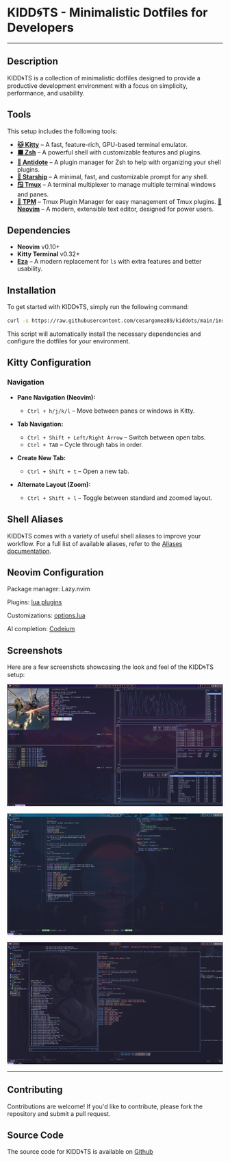 # KIDD🌀TS - Minimalistic Dotfiles for Developers

---

## Description

KIDD🌀TS is a collection of minimalistic dotfiles designed to provide a productive development environment with a focus on simplicity, performance, and usability.

## Tools

This setup includes the following tools:

- **[🐱 Kitty](https://sw.kovidgoyal.net/kitty/)** – A fast, feature-rich, GPU-based terminal emulator.
- **[⬛ Zsh](https://www.zsh.org/)** – A powerful shell with customizable features and plugins.
- **[💉 Antidote](https://getantidote.github.io/)** – A plugin manager for Zsh to help with organizing your shell plugins.
- **[🚀 Starship](https://starship.rs/)** – A minimal, fast, and customizable prompt for any shell.
- **[🪟 Tmux](https://tmux.github.io/)** – A terminal multiplexer to manage multiple terminal windows and panes.
- **[🔌 TPM](https://github.com/tmux-plugins/tpm)** – Tmux Plugin Manager for easy management of Tmux plugins. **[📓 Neovim](https://neovim.io/)** – A modern, extensible text editor, designed for power users.

## Dependencies

- **Neovim** v0.10+
- **Kitty Terminal** v0.32+
- **[Eza](https://github.com/eza-community/eza)** – A modern replacement for `ls` with extra features and better usability.
## Installation

To get started with KIDD🌀TS, simply run the following command:

```bash
curl -s https://raw.githubusercontent.com/cesargomez89/kiddots/main/install.sh | bash
```

This script will automatically install the necessary dependencies and configure the dotfiles for your environment.

## Kitty Configuration

### Navigation

- **Pane Navigation (Neovim):**
  - `Ctrl + h/j/k/l` – Move between panes or windows in Kitty.
  
- **Tab Navigation:**
  - `Ctrl + Shift + Left/Right Arrow` – Switch between open tabs.
  - `Ctrl + TAB` – Cycle through tabs in order.
  
- **Create New Tab:**
  - `Ctrl + Shift + t` – Open a new tab.
  
- **Alternate Layout (Zoom):**
  - `Ctrl + Shift + l` – Toggle between standard and zoomed layout.

## Shell Aliases

KIDD🌀TS comes with a variety of useful shell aliases to improve your workflow. For a full list of available aliases, refer to the [Aliases documentation](ALIASES.md).

## Neovim Configuration

Package manager: Lazy.nvim

Plugins: [lua plugins](./nvim/lua/plugins/)

Customizations: [options.lua](/nvim/lua/options.lua)

AI completion: [Codeium](https://codeium.com/)

## Screenshots

Here are a few screenshots showcasing the look and feel of the KIDD🌀TS setup:

![Screenshot 1](./screenshots/1.png)

![Screenshot 2](./screenshots/2.png)

![Screenshot 3](./screenshots/3.png)

---

## Contributing

Contributions are welcome! If you'd like to contribute, please fork the repository and submit a pull request.

## Source Code
The source code for KIDD🌀TS is available on [Github](https://github.com/cesargomez89/kiddots)
